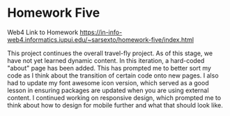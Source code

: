 # Homework Five

Web4 Link to Homework
https://in-info-web4.informatics.iupui.edu/~sarsexto/homework-five/index.html

This project continues the overall travel-fly project. As of this stage, we have not yet learned dynamic content. In this iteration, a hard-coded "about" page has been added. This has prompted me to better sort my code as I think about the transition of certain code onto new pages. I also had to update my font awesome icon version, which served as a good lesson in ensuring packages are updated when you are using external content. I continued working on responsive design, which prompted me to think about how to design for mobile further and what that should look like.
